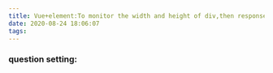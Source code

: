 ```yaml
---
title: Vue+element:To monitor the width and height of div,then response to the change
date: 2020-08-24 18:06:07
tags:
---
```


### question setting:
